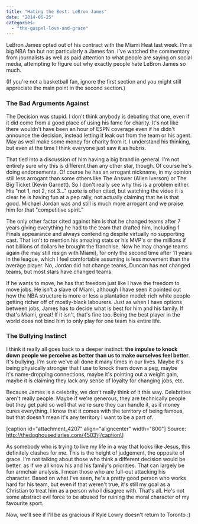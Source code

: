 ```yaml
---
title: "Hating the Best: LeBron James"
date: "2014-06-25"
categories: 
  - "the-gospel-love-and-grace"
---
```


LeBron James opted out of his contract with the Miami Heat last week. I'm a big NBA fan but not particularly a James fan. I've watched the commentary from journalists as well as paid attention to what people are saying on social media, attempting to figure out why exactly people hate LeBron James so much.

(If you're not a basketball fan, ignore the first section and you might still appreciate the main point in the second section.)

### <!--more-->The Bad Arguments Against

The Decision was stupid. I don't think anybody is debating that one, even if it did come from a good place of using his fame for charity. It's not like there wouldn't have been an hour of ESPN coverage even if he didn't announce the decision, instead letting it leak out from the team or his agent. May as well make some money for charity from it. I understand his thinking, but even at the time I think everyone just saw it as hubris.

That tied into a discussion of him having a big brand in general. I'm not entirely sure why this is different than any other star, though. Of course he's doing endorsements. Of course he has an arrogant nickname, in my opinion still less arrogant than some others like The Answer (Allen Iverson) or The Big Ticket (Kevin Garnett). So I don't really see why this is a problem either. His "not 1, not 2, not 3..." quote is often cited, but watching the video it is clear he is having fun at a pep rally, not actually claiming that he is that good. Michael Jordan was and still is much more arrogant and we praise him for that "competitive spirit."

The only other factor cited against him is that he changed teams after 7 years giving everything he had to the team that drafted him, including 1 Finals appearance and always contending despite virtually no supporting cast. That isn't to mention his amazing stats or his MVP's or the millions if not billions of dollars he brought the franchise. Now he may change teams again (he may still resign with Miami), for only the second time after 11 years in the league, which I feel comfortable assuming is less movement than the average player. No, Jordan did not change teams, Duncan has not changed teams, but most stars have changed teams.

If he wants to move, he has that freedom just like I have the freedom to move jobs. He isn't a slave of Miami, although I have seen it pointed out how the NBA structure is more or less a plantation model: rich white people getting richer off of mostly-black labourers. Just as when I have options between jobs, James has to decide what is best for him and his family. If that's Miami, great! If it isn't, that's fine too. Being the best player in the world does not bind him to only play for one team his entire life.

### The Bullying Instinct

I think it really all goes back to a deeper instinct: **the impulse to knock down people we perceive as better than us to make ourselves feel better**. It's bullying. I'm sure we've all done it many times in our lives. Maybe it's being physically stronger that I use to knock them down a peg, maybe it's name-dropping connections, maybe it's pointing out a weight gain, maybe it is claiming they lack any sense of loyalty for changing jobs, etc.

Because James is a celebrity, we don't really think of it this way. Celebrities aren't really people. Maybe if we're generous, they are technically people but they get paid so well that we're sure they can handle it, as if money cures everything. I know that it comes with the territory of being famous, but that doesn't mean it's any territory I want to be a part of.

\[caption id="attachment\_4207" align="aligncenter" width="800"\] Source: http://thedoghousediaries.com/4503\[/caption\]

As somebody who is trying to live my life in a way that looks like Jesus, this definitely clashes for me. This is the height of judgement, the opposite of grace. I'm not talking about those who think a different decision would be better, as if we all know his and his family's priorities. That can largely be fun armchair analysis. I mean those who are full-out attacking his character. Based on what I've seen, he's a pretty good person who works hard for his team, but even if that weren't true, it's still my goal as a Christian to treat him as a person who I disagree with. That's all. He's not some abstract evil force to be abused for ruining the moral character of my favourite sport.

Now, we'll see if I'll be as gracious if Kyle Lowry doesn't return to Toronto :)
